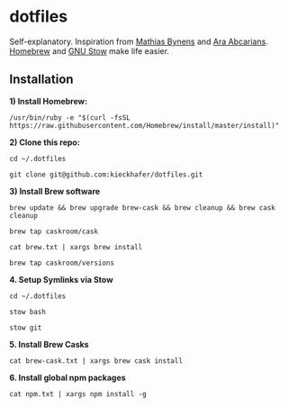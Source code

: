 # dotfiles
Self-explanatory. Inspiration from [Mathias Bynens](https://github.com/mathiasbynens/dotfiles/) and [Ara Abcarians](https://github.com/itsmeara/dotfiles/). [Homebrew](http://brew.sh/) and [GNU Stow](https://www.gnu.org/software/stow/) make life easier.

## Installation

**1) Install Homebrew:**  
```
/usr/bin/ruby -e "$(curl -fsSL https://raw.githubusercontent.com/Homebrew/install/master/install)"
```

**2) Clone this repo:**  
```
cd ~/.dotfiles
```  
```
git clone git@github.com:kieckhafer/dotfiles.git
```

**3) Install Brew software**  
```
brew update && brew upgrade brew-cask && brew cleanup && brew cask cleanup
```  
```
brew tap caskroom/cask
```  
```
cat brew.txt | xargs brew install
```  
```
brew tap caskroom/versions
```

**4. Setup Symlinks via Stow**  
```
cd ~/.dotfiles
```  
```
stow bash
```  
```
stow git
```

**5. Install Brew Casks**  
```
cat brew-cask.txt | xargs brew cask install
```

**6. Install global npm packages**  
```
cat npm.txt | xargs npm install -g
```
